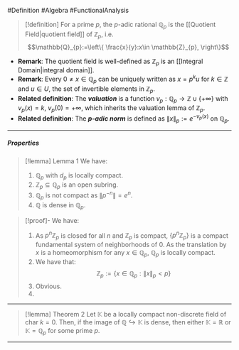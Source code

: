 #Definition #Algebra #FunctionalAnalysis 
> [!definition]
> For a prime $p$, the $p$-adic rational $\mathbb{Q}_{p}$ is the [[Quotient Field|quotient field]] of $\mathbb{Z}_{p}$, i.e. $$\mathbb{Q}_{p}:=\left\{  \frac{x}{y}:x\in \mathbb{Z}_{p},  \right\}$$
- **Remark**: The quotient field is well-defined as $\mathbb{Z}_{p}$ is an [[Integral Domain|integral domain]].
- **Remark**: Every $0\neq x\in \mathbb{Q}_{p}$ can be uniquely written as $x=p^ku$ for $k\in \mathbb{Z}$ and $u\in U$, the set of invertible elements in $\mathbb{Z}_{p}$. 
- **Related definition**: The ***valuation*** is a function $v_{p}:\mathbb{Q}_{p}\to \mathbb{Z}\cup \{ +\infty \}$ with $v_{p}(x)=k$, $v_{p}(0)=+\infty$, which inherits the valuation lemma of $\mathbb{Z}_{p}$.
- **Related definition**: The ***$p$-adic norm*** is defined as  $\|x\|_{p}:=e^{-v_{p}(x)}$ on $\mathbb{Q}_{p}$.
---
##### Properties
> [!lemma] Lemma 1
> We have:
> 1. $\mathbb{Q}_{p}$ with $d_{p}$ is locally compact.
> 2. $\mathbb{Z}_{p}\subseteq \mathbb{Q}_{p}$ is an open subring.
> 3. $\mathbb{Q}_{p}$ is not compact as $\|p^{-n}\|=e^n$.
> 4. $\mathbb{Q}$ is dense in $\mathbb{Q}_{p}$.

> [!proof]-
> We have:
> 1. As $p^n\mathbb{Z}_{p}$ is closed for all $n$ and $\mathbb{Z}_{p}$ is compact, $\{ p^n\mathbb{Z}_{p} \}$ is a compact fundamental system of neighborhoods of $0$. As the translation by $x$ is a homeomorphism for any $x\in \mathbb{Q}_{p}$, $\mathbb{Q}_{p}$ is locally compact.
> 2. We have that: $$\mathbb{Z}_{p}:=\{ x\in \mathbb{Q}_{p}:\|x\|_{p}<p \}$$
> 3. Obvious.
> 4. 
---
> [!lemma] Theorem 2
> Let $\mathbb{K}$ be a locally compact non-discrete field of $\text{char }k=0$. Then, if the image of $\mathbb{Q}\hookrightarrow \mathbb{K}$ is dense, then either $\mathbb{K}=\mathbb{R}$ or $\mathbb{K}=\mathbb{Q}_{p}$ for some prime $p$.
---
